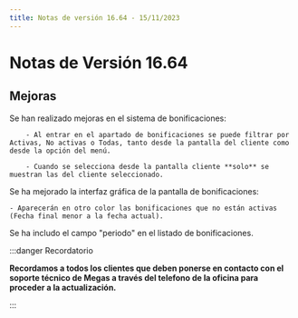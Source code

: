 ```yaml
---
title: Notas de versión 16.64 - 15/11/2023
---
```


# Notas de Versión 16.64


## Mejoras

Se han realizado mejoras en el sistema de bonificaciones:

        - Al entrar en el apartado de bonificaciones se puede filtrar por Activas, No activas o Todas, tanto desde la pantalla del cliente como desde la opción del menú.

        - Cuando se selecciona desde la pantalla cliente **solo** se muestran las del cliente seleccionado.

Se ha mejorado la interfaz gráfica de la pantalla de bonificaciones:

    - Aparecerán en otro color las bonificaciones que no están activas (Fecha final menor a la fecha actual).


Se ha includo el campo "periodo" en el listado de bonificaciones.

    
:::danger Recordatorio

**Recordamos a todos los clientes que deben ponerse en contacto con el soporte técnico de Megas a través del telefono de la oficina para proceder a la actualización.**

:::
